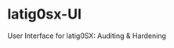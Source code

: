 latig0sx-UI
===========

User Interface for latig0SX: Auditing &amp; Hardening 



[image]:raw.github.com/lain77z/latig0sx-UI/master/icon.png

